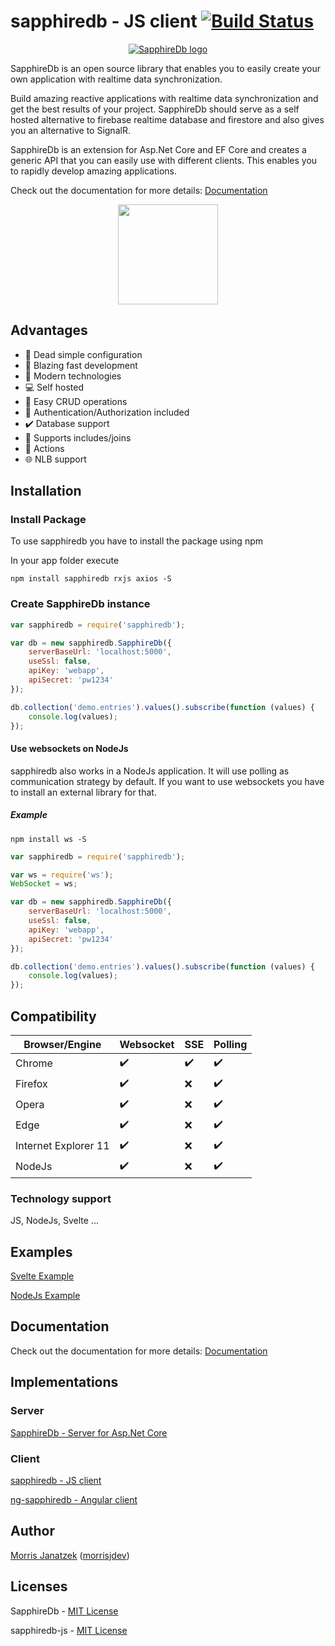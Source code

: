 # sapphiredb - JS client [![Build Status](https://travis-ci.org/morrisjdev/ng-realtime-database.svg?branch=master)](https://travis-ci.org/morrisjdev/ng-realtime-database)

<p align="center">
  <a href="https://sapphire-db.com/">
    <img src="https://sapphire-db.com/assets/banner/SapphireDB%20Banner.png" alt="SapphireDb logo">
  </a>
</p>

SapphireDb is an open source library that enables you to easily create your own application with realtime data synchronization.

Build amazing reactive applications with realtime data synchronization and get the best results of your project.
SapphireDb should serve as a self hosted alternative to firebase realtime database and firestore and also gives you an alternative to SignalR.

SapphireDb is an extension for Asp.Net Core and EF Core and creates a generic API that you can easily use with different clients. This enables you to rapidly develop amazing applications.

Check out the documentation for more details: [Documentation](https://sapphire-db.com/)

<p align="center">
    <a href="https://www.patreon.com/user?u=27738280"><img src="https://c5.patreon.com/external/logo/become_a_patron_button@2x.png" width="160"></a>
</p>

## Advantages

- :wrench: Dead simple configuration
- :stars: Blazing fast development
- :satellite: Modern technologies
- :computer: Self hosted
- :floppy_disk: Easy CRUD operations
- :key: Authentication/Authorization included
- :heavy_check_mark: Database support
- :open_file_folder: Supports includes/joins
- :electric_plug: Actions
- :globe_with_meridians: NLB support

## Installation

### Install Package
To use sapphiredb you have to install the package using npm

In your app folder execute

```
npm install sapphiredb rxjs axios -S
```

### Create SapphireDb instance

```js
var sapphiredb = require('sapphiredb');

var db = new sapphiredb.SapphireDb({
    serverBaseUrl: 'localhost:5000',
    useSsl: false,
    apiKey: 'webapp',
    apiSecret: 'pw1234'
});

db.collection('demo.entries').values().subscribe(function (values) {
    console.log(values);
});
```

#### Use websockets on NodeJs

sapphiredb also works in a NodeJs application. It will use polling as communication strategy by default.
If you want to use websockets you have to install an external library for that.

##### Example
```
npm install ws -S
```

```js
var sapphiredb = require('sapphiredb');

var ws = require('ws');
WebSocket = ws;

var db = new sapphiredb.SapphireDb({
    serverBaseUrl: 'localhost:5000',
    useSsl: false,
    apiKey: 'webapp',
    apiSecret: 'pw1234'
});

db.collection('demo.entries').values().subscribe(function (values) {
    console.log(values);
});
```

## Compatibility

| Browser/Engine       | Websocket          | SSE                | Polling            |
|----------------------|--------------------|--------------------|--------------------|
| Chrome               | :heavy_check_mark: | :heavy_check_mark: | :heavy_check_mark: |
| Firefox              | :heavy_check_mark: | :x:                | :heavy_check_mark: |
| Opera                | :heavy_check_mark: | :x:                | :heavy_check_mark: |
| Edge                 | :heavy_check_mark: | :x:                | :heavy_check_mark: |
| Internet Explorer 11 | :heavy_check_mark: | :x:                | :heavy_check_mark: |
| NodeJs               | :heavy_check_mark: | :x:                | :heavy_check_mark: |

### Technology support

JS, NodeJs, Svelte ...

## Examples

[Svelte Example](https://github.com/SapphireDb/Example-Svelte)

[NodeJs Example](https://github.com/SapphireDb/Example-NodeJs)

## Documentation

Check out the documentation for more details: [Documentation](https://sapphire-db.com/)

## Implementations

### Server

[SapphireDb - Server for Asp.Net Core](https://github.com/morrisjdev/SapphireDb)

### Client

[sapphiredb - JS client](https://github.com/SapphireDb/sapphiredb-js/blob/master/projects/sapphiredb/README.md)

[ng-sapphiredb - Angular client](https://github.com/SapphireDb/sapphiredb-js/blob/master/projects/ng-sapphiredb/README.md)

## Author

[Morris Janatzek](http://morrisj.net) ([morrisjdev](https://github.com/morrisjdev))

## Licenses

SapphireDb - [MIT License](https://github.com/SapphireDb/SapphireDb/blob/master/LICENSE)

sapphiredb-js - [MIT License](https://github.com/SapphireDb/sapphiredb-js/blob/master/LICENSE)
